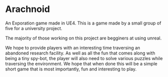 # Arachnoid
An Exporation game made in UE4.
This is a game made by a small group of five for a university project.

The majority of those working on this project are begginers at using unreal. 

We hope to provide players with an interesting time traversing an abandoned research facility.
As well as all the fun that comes along with being a tiny spy-bot, the player will also need to solve various puzzles while traversing the environment.
We hope that when done this will be a simple short game that is most importantly, fun and interesting to play.
